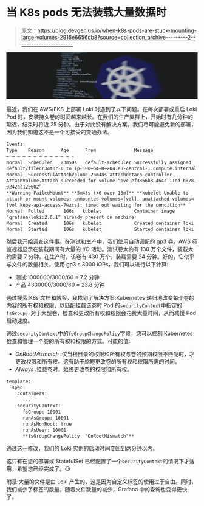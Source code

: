 # 当 K8s pods 无法装载大量数据时

> 原文：<https://blog.devgenius.io/when-k8s-pods-are-stuck-mounting-large-volumes-2915e6656cb8?source=collection_archive---------2----------------------->

![](img/7a149feb8c25098c3d8dd84f1ffd4f03.png)

最近，我们在 AWS/EKS 上部署 Loki 时遇到了以下问题。在每次部署或重启 Loki Pod 时，安装持久卷的时间越来越长。在我们的生产集群上，开始时有几分钟的延迟，结束时将近 25 分钟。由于对此没有解决方案，我们尽可能避免新的部署，因为我们知道这不是一个可接受的变通办法。

```
Events:
Type    Reason      Age      From              Message
— — — — — — — — — — — — -
Normal  Scheduled   23m50s   default-scheduler Successfully assigned default/filecr34t0r-0 to ip-100–64–8–204.eu-central-1.compute.internal
Normal  SuccessfulAttachVolume 23m48s attachdetach-controller AttachVolume.Attach succeeded for volume “pvc-ef3366b8-464c-11ed-b878-0242ac120002”
**Warning FailedMount** **5m43s (x6 over 18m)** **kubelet Unable to attach or mount volumes: unmounted volumes=[vol], unattached volumes=[vol kube-api-access-7wzcs]: timed out waiting for the condition**
Normal  Pulled       106s   kubelet            Container image “grafana/loki:2.6.1” already present on machine
Normal  Created      106s   kubelet            Created container loki
Normal  Started      106s   kubelet            Started container loki
```

然后我开始调查这件事。在测试和生产中，我们使用自动调配的 gp3 卷。AWS 卷监视器显示在装载期间有大量的 I/O 活动。测试卷大约有 130 万个文件，装载大约需要 7 分钟。在生产时，该卷有 430 万个，装载需要 24 分钟。好的，它似乎与文件的数量相关。使用 gp3 s 3000 iOPs，我们可以进行以下计算:

*   测试:1300000/3000/60 = 7.2 分钟
*   产品 4300000/3000/60 = 23.8 分钟

通过搜索 K8s 文档和博客，我找到了解决方案:Kubernetes 递归地改变每个卷的内容的所有权和权限，以匹配挂载该卷时 Pod 的`securityContext`中指定的`fsGroup`。对于大型卷，检查和更改所有权和权限会花费大量时间，从而减慢 Pod 启动速度。

通过`securityContext`中的`fsGroupChangePolicy`字段，您可以控制 Kubernetes 检查和管理一个卷的所有权和权限的方式。可能的值:

*   *OnRootMismatch* :仅当根目录的权限和所有权与卷的预期权限不匹配时，才更改权限和所有权。这有助于缩短更改卷的所有权和权限所需的时间。
*   *Always* :挂载卷时，始终更改卷的权限和所有权。

```
template:
  spec:
    containers:
      ...
    securityContext:
      fsGroup: 10001
      runAsGroup: 10001
      runAsNonRoot: true
      runAsUser: 10001
      **fsGroupChangePolicy: "OnRootMismatch"**
```

通过这一修改，我们的 Loki 实例的启动时间变回到两分钟以内。

这只有在您的部署或 StatefulSet 已经配置了一个`securityContext`的情况下才适用，希望您已经完成了。😉

附录:大量的文件是由 Loki 产生的，这是因为自定义标签的使用过于自由。同时，我们减少了标签的数量，随着文件数量的减少，Grafana 中的查询也变得更快了。